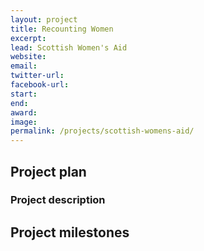 ```yaml
---
layout: project
title: Recounting Women
excerpt: 
lead: Scottish Women's Aid
website: 
email: 
twitter-url: 
facebook-url: 
start: 
end: 
award: 
image:
permalink: /projects/scottish-womens-aid/ 
---
```


## Project plan

### Project description




## Project milestones
